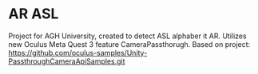# AR ASL
Project for AGH University, created to detect ASL alphaber it AR. Utilizes new Oculus Meta Quest 3 feature CameraPassthorugh. Based on project: https://github.com/oculus-samples/Unity-PassthroughCameraApiSamples.git 
